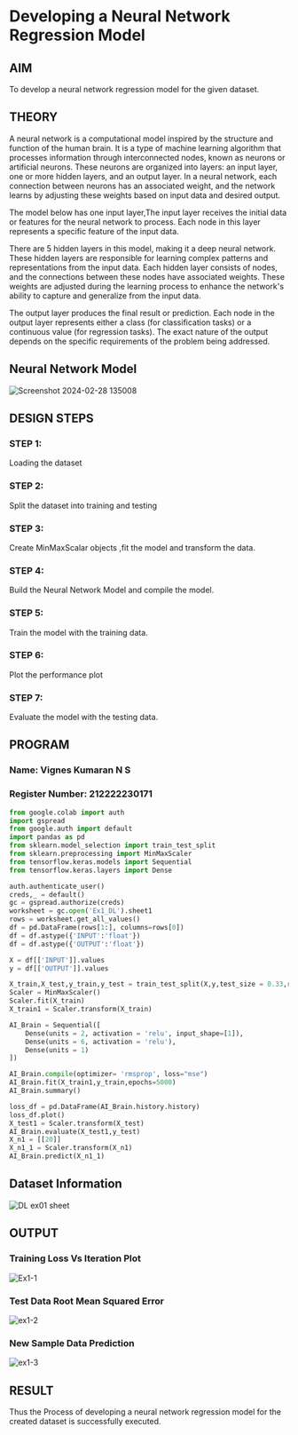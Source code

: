 # Developing a Neural Network Regression Model

## AIM

To develop a neural network regression model for the given dataset.

## THEORY

A neural network is a computational model inspired by the structure and function of the human brain. It is a type of machine learning algorithm that processes information through interconnected nodes, known as neurons or artificial neurons. These neurons are organized into layers: an input layer, one or more hidden layers, and an output layer.
In a neural network, each connection between neurons has an associated weight, and the network learns by adjusting these weights based on input data and desired output.

The model below has one input layer,The input layer receives the initial data or features for the neural network to process. Each node in this layer represents a specific feature of the input data.

There are 5 hidden layers in this model, making it a deep neural network. These hidden layers are responsible for learning complex patterns and representations from the input data. Each hidden layer consists of nodes, and the connections between these nodes have associated weights. These weights are adjusted during the learning process to enhance the network's ability to capture and generalize from the input data.

The output layer produces the final result or prediction. Each node in the output layer represents either a class (for classification tasks) or a continuous value (for regression tasks). The exact nature of the output depends on the specific requirements of the problem being addressed.

## Neural Network Model
![Screenshot 2024-02-28 135008](https://github.com/VigneshkumaranNS/basic-nn-model/assets/119484483/439d4276-b7b5-4115-b321-9256ab5571b3)

## DESIGN STEPS

### STEP 1:

Loading the dataset

### STEP 2:

Split the dataset into training and testing

### STEP 3:

Create MinMaxScalar objects ,fit the model and transform the data.

### STEP 4:

Build the Neural Network Model and compile the model.

### STEP 5:

Train the model with the training data.

### STEP 6:

Plot the performance plot

### STEP 7:

Evaluate the model with the testing data.

## PROGRAM
### Name: Vignes Kumaran N S
### Register Number: 212222230171
```python
from google.colab import auth
import gspread
from google.auth import default
import pandas as pd
from sklearn.model_selection import train_test_split
from sklearn.preprocessing import MinMaxScaler
from tensorflow.keras.models import Sequential
from tensorflow.keras.layers import Dense

auth.authenticate_user()
creds,_ = default()
gc = gspread.authorize(creds)
worksheet = gc.open('Ex1_DL').sheet1
rows = worksheet.get_all_values()
df = pd.DataFrame(rows[1:], columns=rows[0])
df = df.astype({'INPUT':'float'})
df = df.astype({'OUTPUT':'float'})

X = df[['INPUT']].values
y = df[['OUTPUT']].values

X_train,X_test,y_train,y_test = train_test_split(X,y,test_size = 0.33,random_state = 33)
Scaler = MinMaxScaler()
Scaler.fit(X_train)
X_train1 = Scaler.transform(X_train)

AI_Brain = Sequential([
    Dense(units = 2, activation = 'relu', input_shape=[1]),
    Dense(units = 6, activation = 'relu'),
    Dense(units = 1)
])

AI_Brain.compile(optimizer= 'rmsprop', loss="mse")
AI_Brain.fit(X_train1,y_train,epochs=5000)
AI_Brain.summary()

loss_df = pd.DataFrame(AI_Brain.history.history)
loss_df.plot()
X_test1 = Scaler.transform(X_test)
AI_Brain.evaluate(X_test1,y_test)
X_n1 = [[20]]
X_n1_1 = Scaler.transform(X_n1)
AI_Brain.predict(X_n1_1)

```
## Dataset Information
![DL ex01 sheet](https://github.com/VigneshkumaranNS/basic-nn-model/assets/119484483/5eacc454-449b-4114-be58-a825ed15a505)
## OUTPUT

### Training Loss Vs Iteration Plot
![Ex1-1](https://github.com/VigneshkumaranNS/basic-nn-model/assets/119484483/de707488-3bba-4f62-a9b3-beab85f77c2c)

### Test Data Root Mean Squared Error
![ex1-2](https://github.com/VigneshkumaranNS/basic-nn-model/assets/119484483/ead50858-1b64-4747-8640-cd5979bbb4f1)
### New Sample Data Prediction
![ex1-3](https://github.com/VigneshkumaranNS/basic-nn-model/assets/119484483/08c4a50d-3c7c-4878-8f8f-73b09241a64e)
## RESULT
Thus the Process of developing a neural network regression model for the created dataset is successfully executed.
